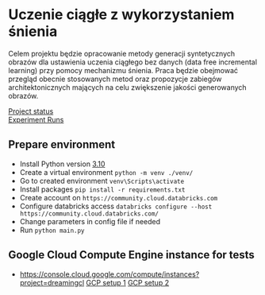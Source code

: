 # Uczenie ciągłe z wykorzystaniem śnienia
Celem projektu będzie opracowanie metody generacji syntetycznych obrazów dla ustawienia uczenia ciągłego bez danych (data free incremental learning) przy pomocy mechanizmu śnienia. Praca będzie obejmować przegląd obecnie stosowanych metod oraz propozycje zabiegów architektonicznych mających na celu zwiększenie jakości generowanych obrazów.

[Project status](https://trello.com/b/tgBC6V52/praca-magisterska)  
[Experiment Runs](https://community.cloud.databricks.com/?o=5755659783198440#mlflow/experiments/55508159745560)

## Prepare environment
- Install Python version [3.10](https://www.python.org/downloads/release/python-31010/)
- Create a virtual environment `python -m venv ./venv/`
- Go to created environment `venv\Scripts\activate`
- Install packages `pip install -r requirements.txt`
- Create account on `https://community.cloud.databricks.com`
- Configure databricks access `databricks configure --host https://community.cloud.databricks.com/`
- Change parameters in config file if needed
- Run `python main.py`

## Google Cloud Compute Engine instance for tests
- https://console.cloud.google.com/compute/instances?project=dreamingcl
[GCP setup 1](./docs/instance_gcp_setup_1.png)
[GCP setup 2](./docs/instance_gcp_setup_2.png)